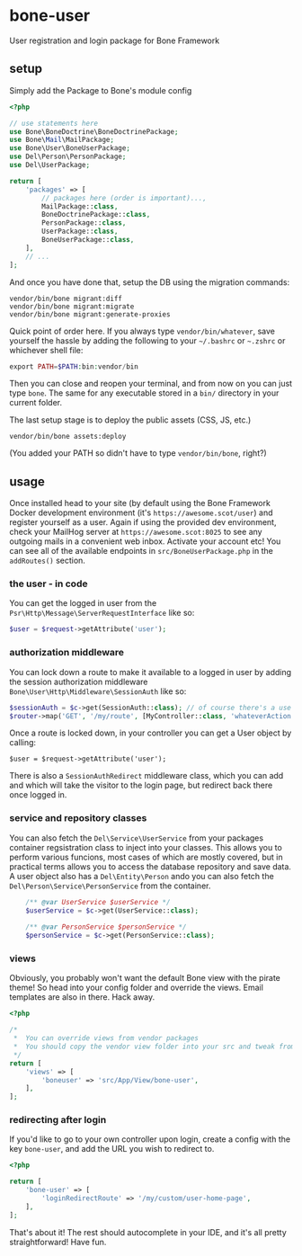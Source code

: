 # bone-user
User registration and login package for Bone Framework
## setup
Simply add the Package to Bone's module config
```php
<?php

// use statements here
use Bone\BoneDoctrine\BoneDoctrinePackage;
use Bone\Mail\MailPackage;
use Bone\User\BoneUserPackage;
use Del\Person\PersonPackage;
use Del\UserPackage;

return [
    'packages' => [
        // packages here (order is important)...,
        MailPackage::class,
        BoneDoctrinePackage::class,
        PersonPackage::class,
        UserPackage::class,
        BoneUserPackage::class,
    ],
    // ...
];
```
And once you have done that, setup the DB using the migration commands:
```
vendor/bin/bone migrant:diff
vendor/bin/bone migrant:migrate
vendor/bin/bone migrant:generate-proxies
```
Quick point of order here. If you always type `vendor/bin/whatever`, save yourself the hassle by adding the following to
your `~/.bashrc` or `~.zshrc` or whichever shell file:
```php
export PATH=$PATH:bin:vendor/bin
```
Then you can close and reopen your terminal, and from now on you can just type `bone`. The same for any 
executable stored in a `bin/` directory in your current folder.

The last setup stage is to deploy the public assets (CSS, JS, etc.)
```
vendor/bin/bone assets:deploy
```
(You added your PATH so didn't have to type `vendor/bin/bone`, right?)
## usage
Once installed head to your site (by default using the Bone Framework Docker development environment (it's 
`https://awesome.scot/user`) and register yourself as a user. Again if using the provided dev environment, check your 
MailHog server at `https://awesome.scot:8025` to see any outgoing mails in a convenient web inbox. Activate your account
etc! You can see all of the available endpoints in `src/BoneUserPackage.php` in the `addRoutes()` section.
### the user - in code
You can get the logged in user from the `Psr\Http\Message\ServerRequestInterface` like so:
```php
$user = $request->getAttribute('user');
``` 
### authorization middleware
You can lock down a route to make it available to a logged in user by adding the session authorization middleware
`Bone\User\Http\Middleware\SessionAuth` like so:
```php
$sessionAuth = $c->get(SessionAuth::class); // of course there's a use statement above, right? With the full name?
$router->map('GET', '/my/route', [MyController::class, 'whateverAction'])->middleware($sessionAuth);
```
Once a route is locked down, in your controller you can get a User object by calling:
```
$user = $request->getAttribute('user');
```
There is also a `SessionAuthRedirect` middleware class, which you can add and which will take the visitor to the login 
page, but redirect back there once logged in.
### service and repository classes
You can also fetch the `Del\Service\UserService` from your packages container regsistration class to inject into your 
classes. This allows you to perform various funcions, most cases of which are mostly covered, but in practical terms 
allows you to access the database repository and save data. A user object also has a `Del\Entity\Person` ando you can 
also fetch the `Del\Person\Service\PersonService` from the container. 
```php
    /** @var UserService $userService */
    $userService = $c->get(UserService::class);
   
    /** @var PersonService $personService */
    $personService = $c->get(PersonService::class);
``` 
### views
Obviously, you probably won't want the default Bone view with the pirate theme! So head into your config
folder and override the views. Email templates are also in there. Hack away.
```php
<?php

/*
 *  You can override views from vendor packages
 *  You should copy the vendor view folder into your src and tweak from there
 */
return [
    'views' => [
        'boneuser' => 'src/App/View/bone-user',
    ],
];
````
### redirecting after login
If you'd like to go to your own controller upon login, create a config with the key `bone-user`, and add the URL you 
wish to redirect to.
```php
<?php

return [
    'bone-user' => [
        'loginRedirectRoute' => '/my/custom/user-home-page',
    ],
];
````
That's about it! The rest should autocomplete in your IDE, and it's all pretty straightforward! Have fun.
